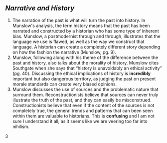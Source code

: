 ## *Narrative and History*
1. The narration of the past is what will turn the past into history. In Munslow's analysis, the term history means that the past has been narrated and constructed by a historian who has some type of inherent bias. Munslow, a postmodernist through and through, illustrates that the language we use is flawed, as well as the way we construct that language. A historian can create a completely different story depending on how the fashion the narrative (Munslow, pg. 9). 
2. Munslow, following along with his theme of the difference between the past and history, also talks about the morality of history. Munslow cites Southgate when she says that “history is unavoidably an ethical activity” (pg. 40). Discussing the ethical implications of history is **incredibly** important but also dangerous territory, as judging the past on present morale standards can create very biased opinions. 
3. Munslow discusses the use of sources and the problematic nature that surround them. Reconstructionists believe that sources can never truly illustrate the truth of the past, and they can easily be misconstrued. Constructionists believe that even if the content of the sources is not completely true, the general trends and patterns that can been seen within them are valuable to historians. This is **confusing** and I am not sure I understand it all, as it seems like we are veering too far into nihilism. 

3
